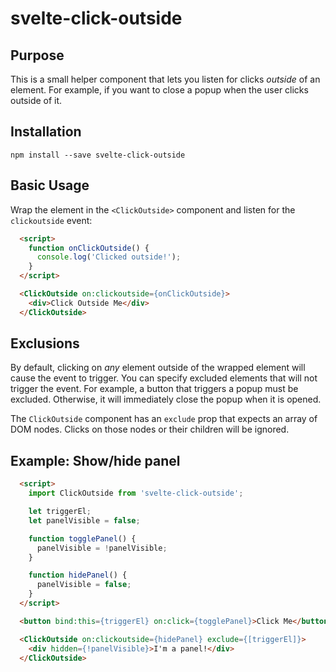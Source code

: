 # svelte-click-outside

## Purpose

This is a small helper component that lets you listen for clicks *outside* of an element. For example, if you want to close a popup when the user clicks outside of it.

## Installation

    npm install --save svelte-click-outside

## Basic Usage

Wrap the element in the `<ClickOutside>` component and listen for the `clickoutside` event:

```html
  <script>
    function onClickOutside() {
      console.log('Clicked outside!');
    }
  </script>

  <ClickOutside on:clickoutside={onClickOutside}>
    <div>Click Outside Me</div>
  </ClickOutside>
```

## Exclusions

By default, clicking on *any* element outside of the wrapped element will cause the event to trigger. You can specify excluded elements that will not trigger the event.
For example, a button that triggers a popup must be excluded. Otherwise, it will immediately close the popup when it is opened.

The `ClickOutside` component has an `exclude` prop that expects an array of DOM nodes. Clicks on those nodes or their children will be ignored.

## Example: Show/hide panel

```html
  <script>
    import ClickOutside from 'svelte-click-outside';

    let triggerEl;
    let panelVisible = false;

    function togglePanel() {
      panelVisible = !panelVisible;
    }

    function hidePanel() {
      panelVisible = false;
    }
  </script>

  <button bind:this={triggerEl} on:click={togglePanel}>Click Me</button>

  <ClickOutside on:clickoutside={hidePanel} exclude={[triggerEl]}>
    <div hidden={!panelVisible}>I'm a panel!</div>
  </ClickOutside>
```
